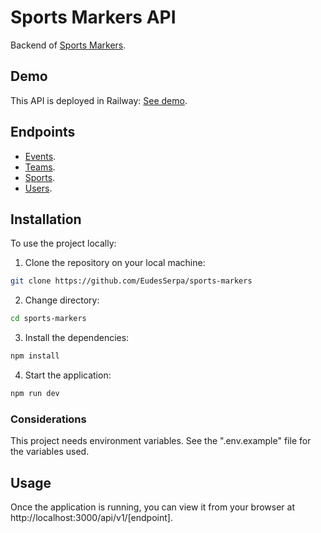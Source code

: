 # Sports Markers API

Backend of [Sports Markers](https://github.com/EudesSerpa/sports-markers-front/tree/main).

## Demo

This API is deployed in Railway: [See demo](https://sports-markers.up.railway.app/api/v1/events).

## Endpoints

* [Events](https://sports-markers.up.railway.app/api/v1/events).
* [Teams](https://sports-markers.up.railway.app/api/v1/teams).
* [Sports](https://sports-markers.up.railway.app/api/v1/sports).
* [Users](https://sports-markers.up.railway.app/api/v1/users).

## Installation

To use the project locally:

1. Clone the repository on your local machine: 
```bash
git clone https://github.com/EudesSerpa/sports-markers
```

2. Change directory:
```bash
cd sports-markers
```

3. Install the dependencies: 
```bash
npm install
```

4. Start the application: 
```bash
npm run dev
```

### Considerations

This project needs environment variables. See the ".env.example" file for the variables used.

## Usage

Once the application is running, you can view it from your browser at http://localhost:3000/api/v1/[endpoint].

